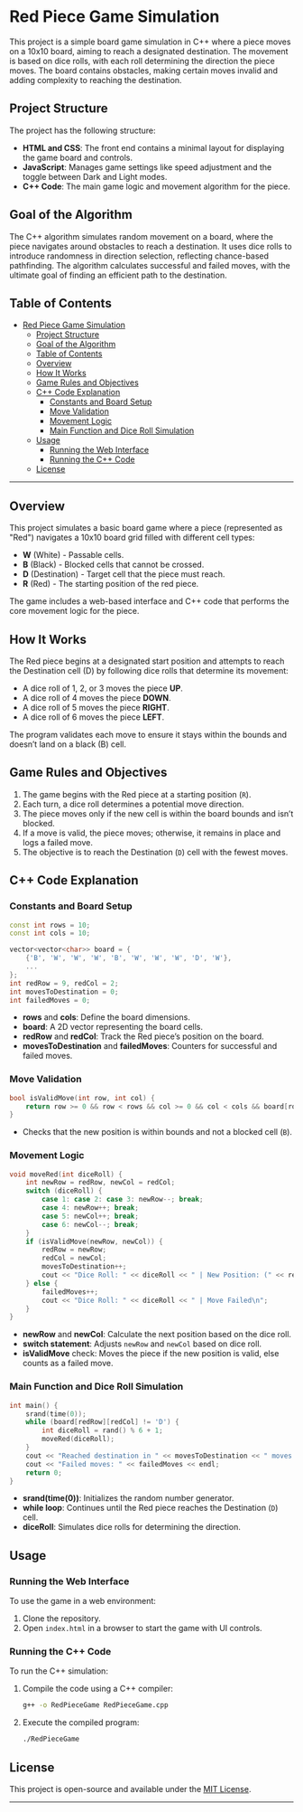 # Red Piece Game Simulation

This project is a simple board game simulation in C++ where a piece moves on a 10x10 board, aiming to reach a designated destination. The movement is based on dice rolls, with each roll determining the direction the piece moves. The board contains obstacles, making certain moves invalid and adding complexity to reaching the destination.

## Project Structure
The project has the following structure:

- **HTML and CSS**: The front end contains a minimal layout for displaying the game board and controls.
- **JavaScript**: Manages game settings like speed adjustment and the toggle between Dark and Light modes.
- **C++ Code**: The main game logic and movement algorithm for the piece.

## Goal of the Algorithm
The C++ algorithm simulates random movement on a board, where the piece navigates around obstacles to reach a destination. It uses dice rolls to introduce randomness in direction selection, reflecting chance-based pathfinding. The algorithm calculates successful and failed moves, with the ultimate goal of finding an efficient path to the destination.

## Table of Contents
- [Red Piece Game Simulation](#red-piece-game-simulation)
  - [Project Structure](#project-structure)
  - [Goal of the Algorithm](#goal-of-the-algorithm)
  - [Table of Contents](#table-of-contents)
  - [Overview](#overview)
  - [How It Works](#how-it-works)
  - [Game Rules and Objectives](#game-rules-and-objectives)
  - [C++ Code Explanation](#c-code-explanation)
    - [Constants and Board Setup](#constants-and-board-setup)
    - [Move Validation](#move-validation)
    - [Movement Logic](#movement-logic)
    - [Main Function and Dice Roll Simulation](#main-function-and-dice-roll-simulation)
  - [Usage](#usage)
    - [Running the Web Interface](#running-the-web-interface)
    - [Running the C++ Code](#running-the-c-code)
  - [License](#license)

---

## Overview
This project simulates a basic board game where a piece (represented as "Red") navigates a 10x10 board grid filled with different cell types:
- **W** (White) - Passable cells.
- **B** (Black) - Blocked cells that cannot be crossed.
- **D** (Destination) - Target cell that the piece must reach.
- **R** (Red) - The starting position of the red piece.

The game includes a web-based interface and C++ code that performs the core movement logic for the piece.

## How It Works
The Red piece begins at a designated start position and attempts to reach the Destination cell (D) by following dice rolls that determine its movement:
- A dice roll of 1, 2, or 3 moves the piece **UP**.
- A dice roll of 4 moves the piece **DOWN**.
- A dice roll of 5 moves the piece **RIGHT**.
- A dice roll of 6 moves the piece **LEFT**.

The program validates each move to ensure it stays within the bounds and doesn’t land on a black (B) cell.

## Game Rules and Objectives
1. The game begins with the Red piece at a starting position (`R`).
2. Each turn, a dice roll determines a potential move direction.
3. The piece moves only if the new cell is within the board bounds and isn’t blocked.
4. If a move is valid, the piece moves; otherwise, it remains in place and logs a failed move.
5. The objective is to reach the Destination (`D`) cell with the fewest moves.

## C++ Code Explanation

### Constants and Board Setup
```cpp
const int rows = 10;
const int cols = 10;

vector<vector<char>> board = {
    {'B', 'W', 'W', 'W', 'B', 'W', 'W', 'W', 'D', 'W'},
    ...
};
int redRow = 9, redCol = 2;
int movesToDestination = 0;
int failedMoves = 0;
```
- **rows** and **cols**: Define the board dimensions.
- **board**: A 2D vector representing the board cells.
- **redRow** and **redCol**: Track the Red piece’s position on the board.
- **movesToDestination** and **failedMoves**: Counters for successful and failed moves.

### Move Validation
```cpp
bool isValidMove(int row, int col) {
    return row >= 0 && row < rows && col >= 0 && col < cols && board[row][col] != 'B';
}
```
- Checks that the new position is within bounds and not a blocked cell (`B`).

### Movement Logic
```cpp
void moveRed(int diceRoll) {
    int newRow = redRow, newCol = redCol;
    switch (diceRoll) {
        case 1: case 2: case 3: newRow--; break;
        case 4: newRow++; break;
        case 5: newCol++; break;
        case 6: newCol--; break;
    }
    if (isValidMove(newRow, newCol)) {
        redRow = newRow;
        redCol = newCol;
        movesToDestination++;
        cout << "Dice Roll: " << diceRoll << " | New Position: (" << redRow << ", " << redCol << ")\n";
    } else {
        failedMoves++;
        cout << "Dice Roll: " << diceRoll << " | Move Failed\n";
    }
}
```
- **newRow** and **newCol**: Calculate the next position based on the dice roll.
- **switch statement**: Adjusts `newRow` and `newCol` based on dice roll.
- **isValidMove** check: Moves the piece if the new position is valid, else counts as a failed move.

### Main Function and Dice Roll Simulation
```cpp
int main() {
    srand(time(0));
    while (board[redRow][redCol] != 'D') {
        int diceRoll = rand() % 6 + 1;
        moveRed(diceRoll);
    }
    cout << "Reached destination in " << movesToDestination << " moves.\n";
    cout << "Failed moves: " << failedMoves << endl;
    return 0;
}
```
- **srand(time(0))**: Initializes the random number generator.
- **while loop**: Continues until the Red piece reaches the Destination (`D`) cell.
- **diceRoll**: Simulates dice rolls for determining the direction.

## Usage
### Running the Web Interface
To use the game in a web environment:
1. Clone the repository.
2. Open `index.html` in a browser to start the game with UI controls.

### Running the C++ Code
To run the C++ simulation:
1. Compile the code using a C++ compiler:
   ```bash
   g++ -o RedPieceGame RedPieceGame.cpp
   ```
2. Execute the compiled program:
   ```bash
   ./RedPieceGame
   ```

## License
This project is open-source and available under the [MIT License](LICENSE).

---